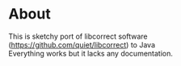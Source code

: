 # About

This is sketchy port of libcorrect software (https://github.com/quiet/libcorrect) to Java  
Everything works but it lacks any documentation.
